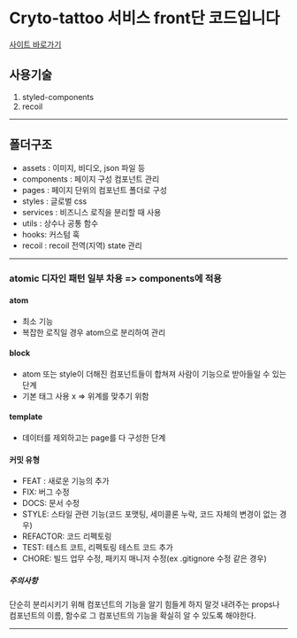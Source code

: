 # Cryto-tattoo 서비스 front단 코드입니다

[사이트 바로가기](https://cryto-tatto-front.vercel.app)

## 사용기술

1. styled-components
2. recoil

---

## 폴더구조

- assets : 이미지, 비디오, json 파일 등
- components : 페이지 구성 컴포넌트 관리
- pages : 페이지 단위의 컴포넌트 폴더로 구성
- styles : 글로벌 css
- services : 비즈니스 로직을 분리할 때 사용
- utils : 상수나 공통 함수
- hooks: 커스텀 훅
- recoil : recoil 전역(지역) state 관리

---

### atomic 디자인 패턴 일부 차용 => components에 적용

#### atom

- 최소 기능
- 복잡한 로직일 경우 atom으로 분리하여 관리

#### block

- atom 또는 style이 더해진 컴포넌트들이 합쳐져 사람이 기능으로 받아들일 수 있는 단계
- 기본 태그 사용 x => 위계를 맞추기 위함

#### template

- 데이터를 제외하고는 page를 다 구성한 단계

#### 커밋 유형

- FEAT : 새로운 기능의 추가
- FIX: 버그 수정
- DOCS: 문서 수정
- STYLE: 스타일 관련 기능(코드 포맷팅, 세미콜론 누락, 코드 자체의 변경이 없는 경우)
- REFACTOR: 코드 리펙토링
- TEST: 테스트 코트, 리펙토링 테스트 코드 추가
- CHORE: 빌드 업무 수정, 패키지 매니저 수정(ex .gitignore 수정 같은 경우)

##### 주의사항

단순히 분리시키기 위해 컴포넌트의 기능을 알기 힘들게 하지 말것
내려주는 props나 컴포넌트의 이름, 함수로 그 컴포넌트의 기능을 확실히 알 수 있도록 해야한다.

---
